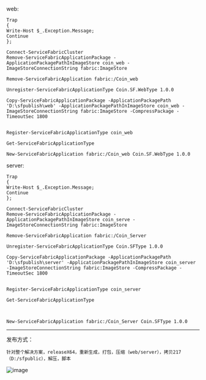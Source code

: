 web:
```
Trap
{
Write-Host $_.Exception.Message;
Continue
};

Connect-ServiceFabricCluster
Remove-ServiceFabricApplicationPackage -ApplicationPackagePathInImageStore coin_web -ImageStoreConnectionString fabric:ImageStore

Remove-ServiceFabricApplication fabric:/Coin_web

Unregister-ServiceFabricApplicationType Coin.SF.WebType 1.0.0

Copy-ServiceFabricApplicationPackage -ApplicationPackagePath 'D:\sfpublish\web' -ApplicationPackagePathInImageStore coin_web -ImageStoreConnectionString fabric:ImageStore -CompressPackage -TimeoutSec 1800


Register-ServiceFabricApplicationType coin_web 

Get-ServiceFabricApplicationType

New-ServiceFabricApplication fabric:/Coin_web Coin.SF.WebType 1.0.0
```
server:
```
Trap
{
Write-Host $_.Exception.Message;
Continue
};

Connect-ServiceFabricCluster
Remove-ServiceFabricApplicationPackage -ApplicationPackagePathInImageStore coin_serve -ImageStoreConnectionString fabric:ImageStore

Remove-ServiceFabricApplication fabric:/Coin_Server

Unregister-ServiceFabricApplicationType Coin.SFType 1.0.0

Copy-ServiceFabricApplicationPackage -ApplicationPackagePath 'D:\sfpublish\server' -ApplicationPackagePathInImageStore coin_server -ImageStoreConnectionString fabric:ImageStore -CompressPackage -TimeoutSec 1800


Register-ServiceFabricApplicationType coin_server 

Get-ServiceFabricApplicationType



New-ServiceFabricApplication fabric:/Coin_Server Coin.SFType 1.0.0
```

---
发布方式：

    针对整个解决方案，releaseX64，重新生成，打包，压缩（web/server），拷贝217（D:/sfpublic），解压，脚本
    
![image](https://note.youdao.com/yws/api/personal/file/E8F73DF93CE04C108CEB2F4C1ED93BE2?method=download&shareKey=ad0fb186312af09a9cef66fd3289021d)